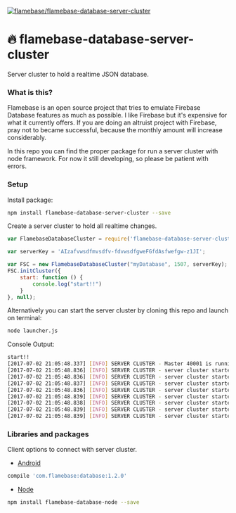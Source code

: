 [ ![flamebase/flamebase-database-server-cluster](https://d25lcipzij17d.cloudfront.net/badge.svg?id=js&type=6&v=1.2.1&x2=0)](https://www.npmjs.com/package/flamebase-database-server-cluster)

# :fire: flamebase-database-server-cluster
Server cluster to hold a realtime JSON database.

### What is this?
Flamebase is an open source project that tries to emulate Firebase Database features as much as possible. I like Firebase but it's expensive for what it currently offers.
If you are doing an altruist project with Firebase, pray not to became successful, because the monthly amount will increase considerably.

In this repo you can find the proper package for run a server cluster with node framework.
For now it still developing, so please be patient with errors.

### Setup

Install package:
```bash
npm install flamebase-database-server-cluster --save
```

Create a server cluster to hold all realtime changes.

```javascript
var FlamebaseDatabaseCluster = require('flamebase-database-server-cluster');

var serverKey = 'AIzafvwsdfmvsdfv-fdvwsdfgweFGfdAsfwefgw-z1JI';

var FSC = new FlamebaseDatabaseCluster("myDatabase", 1507, serverKey);
FSC.initCluster({
    start: function () {
        console.log("start!!")
    }
}, null);
```
Alternatively you can start the server cluster by cloning this repo and launch on terminal:
```bash
node launcher.js 
```
Console Output:
```bash
start!!
[2017-07-02 21:05:48.337] [INFO] SERVER CLUSTER - Master 40001 is running
[2017-07-02 21:05:48.836] [INFO] SERVER CLUSTER - server cluster started on port 1507 on 2 worker
[2017-07-02 21:05:48.836] [INFO] SERVER CLUSTER - server cluster started on port 1507 on 5 worker
[2017-07-02 21:05:48.837] [INFO] SERVER CLUSTER - server cluster started on port 1507 on 3 worker
[2017-07-02 21:05:48.836] [INFO] SERVER CLUSTER - server cluster started on port 1507 on 1 worker
[2017-07-02 21:05:48.839] [INFO] SERVER CLUSTER - server cluster started on port 1507 on 4 worker
[2017-07-02 21:05:48.838] [INFO] SERVER CLUSTER - server cluster started on port 1507 on 7 worker
[2017-07-02 21:05:48.839] [INFO] SERVER CLUSTER - server cluster started on port 1507 on 8 worker
[2017-07-02 21:05:48.839] [INFO] SERVER CLUSTER - server cluster started on port 1507 on 6 worker
```

### Libraries and packages
Client options to connect with server cluster.

- [Android](https://github.com/flamebase/flamebase-database-android)
```groovy
compile 'com.flamebase:database:1.2.0'
```

- [Node](https://github.com/flamebase/flamebase-database-node)
```bash
npm install flamebase-database-node --save
```
